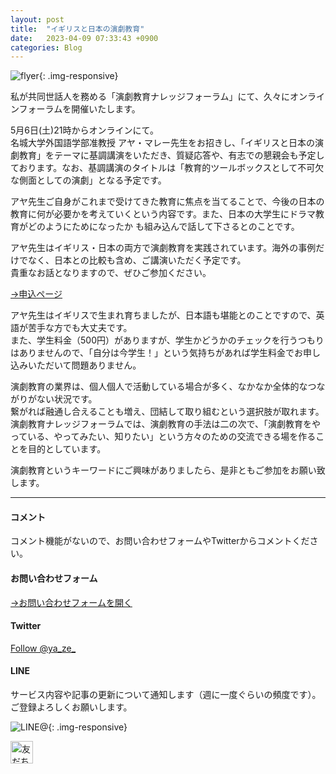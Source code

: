 ```yaml
---
layout: post
title:  "イギリスと日本の演劇教育"
date:   2023-04-09 07:33:43 +0900
categories: Blog
---
```


![flyer]({{site.baseurl}}/img/20230409_01.jpeg){: .img-responsive}


私が共同世話人を務める「演劇教育ナレッジフォーラム」にて、久々にオンラインフォーラムを開催いたします。

5月6日(土)21時からオンラインにて。  
名城大学外国語学部准教授 アヤ・マレー先生をお招きし、「イギリスと日本の演劇教育」をテーマに基調講演をいただき、質疑応答や、有志での懇親会も予定しております。なお、基調講演のタイトルは「教育的ツールボックスとして不可欠な側面としての演劇」となる予定です。

アヤ先生ご自身がこれまで受けてきた教育に焦点を当てることで、今後の日本の教育に何が必要かを考えていくという内容です。また、日本の大学生にドラマ教育がどのようにためになったか も組み込んで話して下さるとのことです。

アヤ先生はイギリス・日本の両方で演劇教育を実践されています。海外の事例だけでなく、日本との比較も含め、ご講演いただく予定です。  
貴重なお話となりますので、ぜひご参加ください。

[→申込ページ](https://knowledge-forum2023-vol1.peatix.com/)

アヤ先生はイギリスで生まれ育ちましたが、日本語も堪能とのことですので、英語が苦手な方でも大丈夫です。  
また、学生料金（500円）がありますが、学生かどうかのチェックを行うつもりはありませんので、「自分は今学生！」という気持ちがあれば学生料金でお申し込みいただいて問題ありません。

演劇教育の業界は、個人個人で活動している場合が多く、なかなか全体的なつながりがない状況です。  
繋がれば融通し合えることも増え、団結して取り組むという選択肢が取れます。  
演劇教育ナレッジフォーラムでは、演劇教育の手法は二の次で、「演劇教育をやっている、やってみたい、知りたい」という方々のための交流できる場を作ることを目的としています。

演劇教育というキーワードにご興味がありましたら、是非ともご参加をお願い致します。




---
#### コメント
コメント機能がないので、お問い合わせフォームやTwitterからコメントください。

#### お問い合わせフォーム
[→お問い合わせフォームを開く]({{site.baseurl}}/docs/contact/)

#### Twitter

<a href="https://twitter.com/ya_ze_?ref_src=twsrc%5Etfw" class="twitter-follow-button" data-show-count="false">Follow @ya_ze_</a><script async src="https://platform.twitter.com/widgets.js" charset="utf-8"></script>


#### LINE

サービス内容や記事の更新について通知します（週に一度ぐらいの頻度です）。
ご登録よろしくお願いします。

![LINE@]({{site.baseurl}}/img/lineat.png){: .img-responsive}

<a href="https://line.me/R/ti/p/%40tqt3140x"><img height="36" border="0" alt="友だち追加" src="https://scdn.line-apps.com/n/line_add_friends/btn/ja.png"></a>
